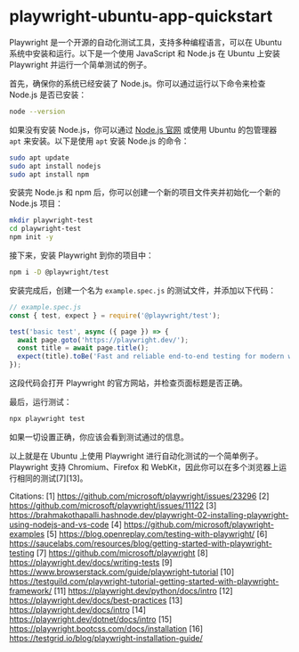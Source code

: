 # playwright-ubuntu-app-quickstart
Playwright 是一个开源的自动化测试工具，支持多种编程语言，可以在 Ubuntu 系统中安装和运行。以下是一个使用 JavaScript 和 Node.js 在 Ubuntu 上安装 Playwright 并运行一个简单测试的例子。

首先，确保你的系统已经安装了 Node.js。你可以通过运行以下命令来检查 Node.js 是否已安装：

```bash
node --version
```

如果没有安装 Node.js，你可以通过 [Node.js 官网](https://nodejs.org/) 或使用 Ubuntu 的包管理器 `apt` 来安装。以下是使用 `apt` 安装 Node.js 的命令：

```bash
sudo apt update
sudo apt install nodejs
sudo apt install npm
```

安装完 Node.js 和 npm 后，你可以创建一个新的项目文件夹并初始化一个新的 Node.js 项目：

```bash
mkdir playwright-test
cd playwright-test
npm init -y
```

接下来，安装 Playwright 到你的项目中：

```bash
npm i -D @playwright/test
```

安装完成后，创建一个名为 `example.spec.js` 的测试文件，并添加以下代码：

```javascript
// example.spec.js
const { test, expect } = require('@playwright/test');

test('basic test', async ({ page }) => {
  await page.goto('https://playwright.dev/');
  const title = await page.title();
  expect(title).toBe('Fast and reliable end-to-end testing for modern web apps | Playwright');
});
```

这段代码会打开 Playwright 的官方网站，并检查页面标题是否正确。

最后，运行测试：

```bash
npx playwright test
```

如果一切设置正确，你应该会看到测试通过的信息。

以上就是在 Ubuntu 上使用 Playwright 进行自动化测试的一个简单例子。Playwright 支持 Chromium、Firefox 和 WebKit，因此你可以在多个浏览器上运行相同的测试[7][13]。

Citations:
[1] https://github.com/microsoft/playwright/issues/23296
[2] https://github.com/microsoft/playwright/issues/11122
[3] https://brahmakothapalli.hashnode.dev/playwright-02-installing-playwright-using-nodejs-and-vs-code
[4] https://github.com/microsoft/playwright-examples
[5] https://blog.openreplay.com/testing-with-playwright/
[6] https://saucelabs.com/resources/blog/getting-started-with-playwright-testing
[7] https://github.com/microsoft/playwright
[8] https://playwright.dev/docs/writing-tests
[9] https://www.browserstack.com/guide/playwright-tutorial
[10] https://testguild.com/playwright-tutorial-getting-started-with-playwright-framework/
[11] https://playwright.dev/python/docs/intro
[12] https://playwright.dev/docs/best-practices
[13] https://playwright.dev/docs/intro
[14] https://playwright.dev/dotnet/docs/intro
[15] https://playwright.bootcss.com/docs/installation
[16] https://testgrid.io/blog/playwright-installation-guide/
